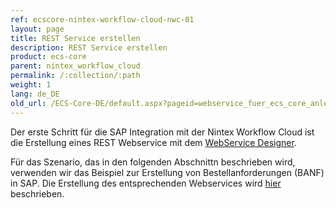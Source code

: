 ```yaml
---
ref: ecscore-nintex-workflow-cloud-nwc-01
layout: page
title: REST Service erstellen
description: REST Service erstellen
product: ecs-core
parent: nintex_workflow_cloud
permalink: /:collection/:path
weight: 1
lang: de_DE
old_url: /ECS-Core-DE/default.aspx?pageid=webservice_fuer_ecs_core_anlegen
---
```


Der erste Schritt für die SAP Integration mit der Nintex Workflow Cloud ist die Erstellung eines REST Webservice mit dem [WebService Designer](../../webservices). 

Für das Szenario, das in den folgenden Abschnittn beschrieben wird, verwenden wir das Beispiel zur Erstellung von Bestellanforderungen (BANF) in SAP. Die Erstellung des entsprechenden Webservices wird [hier](../../webservices/ecsc-rest-webservices) beschrieben. 



